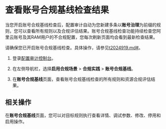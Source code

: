 # 查看账号合规基线检查结果

当您开启账号合规基线检查后，配置审计自动为您新建多条以**账号治理**为前缀的规则，您可以查看所有规则以及合规评估结果。账号合规基线检查功能持续检查您阿里云账号及其RAM用户的不合规配置，您每次刷新页面均会看到最新检查结果。

请确保您已开启账号合规基线检查。具体操作，请参见[t2024919.md\#]()。

1.  登录[配置审计控制台](https://config.console.aliyun.com)。

2.  在左侧导航栏，选择**启用合规场景** \> **合规实践** \> **账号合规基线**。

3.  在**账号合规基线**页面，查看账号合规基线检查的所有规则和资源合规评估结果。


## 相关操作

在**账号合规基线**页面，您可以对目标规则执行查看详情、调试参数、修改、停用和启用操作。


